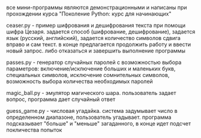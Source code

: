 все мини-программы являются демонстрационными и написаны при прохождении курса "Поколение Python: курс для начинающих"

ceaser.py - пример шифрования и дешифрования текста при помощи шифра Цезаря. задается способ (шифрование, дешифрование), задается язык (русский, английский), задается количество символов сдвига вправо и сам текст.
            в конце предлагается продолжить работу и ввести новый запрос. либо отказаться и завершить выполнение программы

passes.py - генератор случайных паролей с возможностью выбора параметров: включение/исключение больших и маленьких букв, специальных символов, исключение сомнительных символов, возможность выбора количества необходимых паролей

magic_ball.py - эмулятор магического шара. пользователь задает вопрос, программа дает случайный ответ

guess_game.py - числовая угадайка. система задумывает число в определенном диапазоне, пользователь угадывает. программа подсказывает "больше" и "меньше" загаданного, в конце идет подсчет покличества попыток


